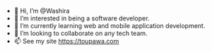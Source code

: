 - 👋 Hi, I’m @Washira
- 👀 I’m interested in being a software developer.
- 🌱 I’m currently learning web and mobile application development.
- 💞️ I’m looking to collaborate on any tech team.
- 📫 See my site https://toupawa.com

<!---
Washira/Washira is a ✨ special ✨ repository because its `README.md` (this file) appears on your GitHub profile.
You can click the Preview link to take a look at your changes.
--->
